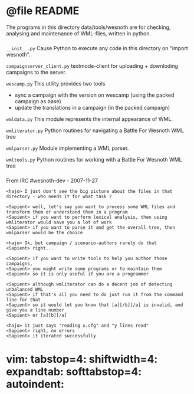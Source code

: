 # @file README

The programs in this directory data/tools/wesnoth
are for checking, analysing and maintenance of WML-files,
written in python.

###

`__init__.py`
  Cause Python to execute any code in this directory on "import wesnoth".

`campaignserver_client.py`
  textmode-client for uploading + downloding campaigns to the server.

`wescamp.py`
  This utility provides two tools
  * sync a campaign with the version on wescamp (using the packed campaign 
    as base)
  * update the translations in a campaign (in the packed campaign)

`wmldata.py`
  This module represents the internal appearance of WML.

`wmliterator.py`
  Python routines for navigating a Battle For Wesnoth WML tree

`wmlparser.py`
  Module implementing a WML parser.

`wmltools.py`
  Python routines for working with a Battle For Wesnoth WML tree

###

From IRC #wesnoth-dev - 2007-11-27 

    <hajo> I just don't see the big picture about the files in that directory - who needs it for what task ?
    
    <Sapient> well, let's say you want to process some WML files and transform them or understand them in a program
    <Sapient> if you want to perform lexical analysis, then using wmliterator would save you a lot of work
    <Sapient> if you want to parse it and get the overall tree, then wmlparser would be the choice
    
    <hajo> Ok, but campaign / scenario-authors rarely do that
    <Sapient> right...
    
    <Sapient> if you want to write tools to help you author those campaigns, 
    <Sapient> you might write some programs or to maintain them
    <Sapient> so it is only useful if you are a programmer
    
    <Sapient> although wmliterator can do a decent job of detecting unbalanced WML 
    <Sapient> if that's all you need to do just run it from the command line for that
    <Sapient> so it would let you know that [a][/b][/a] is invalid, and give you a line number
    <Sapient> or [a][b][/a]
    
    <hajo> it just says "reading x.cfg" and "y lines read"
    <Sapient> right, no errors
    <Sapient> it iterated successfully


# vim: tabstop=4: shiftwidth=4: expandtab: softtabstop=4: autoindent:

